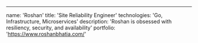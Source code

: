 ---
name: 'Roshan'
title: 'Site Reliability Engineer'
technologies: 'Go, Infrastructure, Microservices'
description: 'Roshan is obsessed with resiliency, security, and availability'
portfolio: 'https://www.roshanbhatia.com/'
